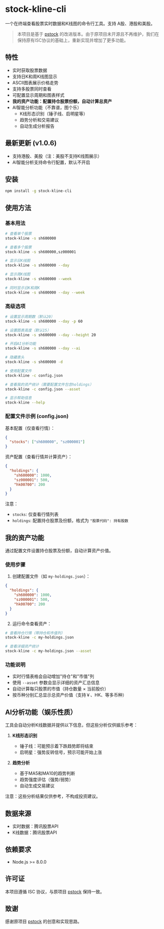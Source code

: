 # stock-kline-cli

一个在终端查看股票实时数据和K线图的命令行工具。支持 A股、港股和美股。

> 本项目是基于 [pstock](https://www.npmjs.com/package/pstock) 的改进版本。由于原项目未开源且不再维护，我们在保持原有ISC协议的基础上，重新实现并增加了更多功能。

## 特性

- 实时获取股票数据
- 支持日K和周K线图显示
- ASCII图表展示价格走势
- 支持多股票同时查看
- 可配置显示周期和图表样式
- **我的资产功能：配置持仓股票份额，自动计算总资产**
- AI智能分析功能（不靠谱，图个乐）
  - K线形态识别（锤子线、启明星等）
  - 趋势分析和交易建议
  - 自动生成分析报告

## 最新更新 (v1.0.6)

- 支持港股、美股（注：美股不支持K线图展示）
- AI智能分析支持命令行配置，默认不开启

## 安装

```bash
npm install -g stock-kline-cli
```

## 使用方法

### 基本用法

```bash
# 查看单个股票
stock-kline -s sh600000

# 查看多个股票
stock-kline -s sh600000,sz000001

# 显示日K线图
stock-kline -s sh600000 --day

# 显示周K线图
stock-kline -s sh600000 --week

# 同时显示日K和周K
stock-kline -s sh600000 --day --week
```

### 高级选项

```bash
# 设置显示周期数（默认20）
stock-kline -s sh600000 --day -p 60

# 设置图表高度（默认15）
stock-kline -s sh600000 --day --height 20

# 开启AI分析功能
stock-kline -s sh600000 --day --ai

# 隐藏表头
stock-kline -s sh600000 -d

# 使用配置文件
stock-kline -c config.json

# 查看我的资产统计（需要配置文件包含holdings）
stock-kline -c config.json --asset

# 显示帮助信息
stock-kline --help
```

### 配置文件示例 (config.json)

基本配置（仅查看行情）：
```json
{
  "stocks": ["sh600000", "sz000001"]
}
```

资产配置（查看行情并计算资产）：
```json
{
  "holdings": {
    "sh600000": 1000,
    "sz000001": 500,
    "hk00700": 200
  }
}
```

注意：
- `stocks`: 仅查看行情列表
- `holdings`: 配置持仓股票及份额，格式为 `"股票代码": 持有股数`

## 我的资产功能

通过配置文件设置持仓股票及份额，自动计算资产价值。

### 使用步骤

1. 创建配置文件（如 `my-holdings.json`）：

```json
{
  "holdings": {
    "sh600000": 1000,
    "sz000001": 500,
    "hk00700": 200
  }
}
```

2. 运行命令查看资产：

```bash
# 查看持仓行情（带持仓和市值列）
stock-kline -c my-holdings.json

# 查看详细资产统计
stock-kline -c my-holdings.json --asset
```

### 功能说明

- 实时行情表格会自动增加"持仓"和"市值"列
- 使用 `--asset` 参数会显示详细的资产汇总信息
- 自动计算每只股票的市值（持仓数量 × 当前股价）
- 按币种分别汇总显示总资产价值（支持￥、HK$、$等多币种）

## AI分析功能（娱乐性质）

工具会自动分析K线数据并提供以下信息，但这些分析仅供娱乐参考：

1. **K线形态识别**
   - 锤子线：可能预示着下跌趋势即将结束
   - 启明星：强势反转信号，预示可能开始上涨

2. **趋势分析**
   - 基于MA5和MA10的趋势判断
   - 趋势强度评估（强势/弱势）
   - 自动生成交易建议

注意：这些分析结果仅供参考，不构成投资建议。

## 数据来源

- 实时数据：腾讯股票API
- K线数据：腾讯股票API

## 依赖要求

- Node.js >= 8.0.0

## 许可证

本项目遵循 ISC 协议，与原项目 [pstock](https://www.npmjs.com/package/pstock) 保持一致。

## 致谢

感谢原项目 [pstock](https://www.npmjs.com/package/pstock) 的创意和实现思路。